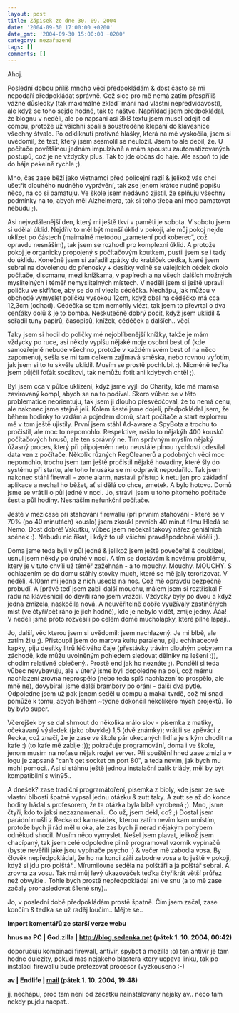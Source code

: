 ```yaml
---
layout: post
title: Zápisek ze dne 30. 09. 2004
date: '2004-09-30 17:00:00 +0200'
date_gmt: '2004-09-30 15:00:00 +0200'
category: nezařazené
tags: []
comments: []
---
```

<p>Ahoj.</p>
<p>Poslední dobou příliš mnoho věcí předpokládám &amp; dost často se mi nepodaří předpokládat správně.  Což sice pro mě nemá zatím přespříliš vážné důsledky (tak maximálně zklad¨mání nad vlastní nepředvídavostí),  ale když se toho sejde hodně, tak to naštve. Například jsem předpokládal, že blognu v neděli, ale po napsání  asi 3kB textu jsem musel odejít od compu, protože už všichni spali a soustředěné klepání do klávesnice  všechny štvalo. Po odkliknutí protivné hlášky, která na mě vyskočila, jsem si uvědomil, že text, který jsem  sesmolil se neuložil. Jsem to ale debil, že. U počítače povětšinou jednám impulzivně a mám spoustu zautomatizovaných  postupů, což je ne vždycky plus. Tak to jde občas do háje. Ale aspoň to jde do háje pekelně rychle ;).</p>
<p>Mno, čas zase běží jako vietnamci před policejní razií &amp; jelikož vás chci ušetřit dlouhého nudného vyprávění,  tak zse jenom krátce nudně popíšu něco, na co si pamatuju. Ve škole jsem nedávno zjistil, že splňuju všechny  podmínky na to, abych měl Alzheimera, tak si toho třeba ani moc pamatovat nebudu ;).</p>
<p>Asi nejvzdálenější den, který mi ještě tkví v paměti je sobota. V sobotu jsem si udělal úklid. Nejdřív to měl  být menší úklid v pokoji, ale můj pokoj nejde uklízet po částech (maimálně metodou &bdquo;zametení pod koberec&ldquo;,  což opravdu nesnáším), tak jsem se rozhodl pro komplexní úklid. A protože pokoj je organicky propojený s počítačovým  koutkem, pustil jsem se i tady do úklidu. Konečně jsem si zařadil zpátky do krabiček cédka, které jsem sebral  na dovolenou do přenosky + desítky volně se válejících cédek okolo počítače, discmanu, mezi knížkama, v papírech  a na všech dalších možných myslitelných i téměř nemyslitelných místech. V neděli jsem si ještě upravil poličku ve skříňce, aby se  do ní vlezla cédéčka. Nechápu, jak můžou v obchodě vymyslet poličku vysokou 12cm, když obal na cédéčko má cca 12,3cm  (odhad). Cédéčka se tam nemohly vlézt, tak jsem to převrtal o dva cenťáky dolů &amp; je to bomba. Neskutečně dobrý pocit,  když jsem uklidil &amp; seřadil tuny papírů, časopisů, knížek, cédéček a dalších.. věcí.</p>
<p>Taky jsem si hodil do poličky mé nejoblíbenější knížky, takže je mám vždycky po ruce, asi někdy vypíšu nějaké  moje osobní best of (kde samozřejmě nebude všechno, protože v každém svém best of na něco zapomenu), sešla se mi tam  celkem zajímavá směska, nebo  rovnou vyfotím, jak jsem si to tu skvěle uklidil. Musím se prostě pochlubit :). Nicméně teďka jsem půjčil foťák  socákovi, tak nemůžu fotit ani kdybych chtěl ;).</p>
<p>Byl jsem cca v půlce uklízení, když jsme vyjli do Charity, kde má mamka zavirovaný kompl, abych se na to podíval.  Skoro vůbec se v této problematice neorientuju, tak jsem ji dlouho přesvědčoval, že to nemá cenu, ale nakonec  jsme stejně jeli. Kolem šesté jsme dojeli, předpokládal jsem, že během hodinky to vzdám a pojedem domů,  start počítače a start exploreru mě v tom ještě ujistily. První jsem stáhl Ad-aware a SpyBota a trochu to  pročistil, ale moc to nepomohlo. Respektive, našlo to nějakýh 400 kousků počítačových hnusů, ale ten správný ne.  Tím správným myslím nějaký úžasný proces, který při připojeném netu neustále plnou rychlostí odesílal data ven  z počítače. Několik různých RegCleanerů a podobných věcí moc nepomohlo, trochu jsem tam ještě pročistil nějaké hovadiny,  které šly do systému při startu, ale toho hnusáka se mi odpravit nepodařilo. Tak jsem nakonec stáhl firewall - zone  alarm, nastavil přístup k netu jen pro základní aplikace a nechal ho běžet, ať si dělá co chce, zmetek.  A bylo hotovo. Domů jsme se vrátili o půl jedné v noci. Jo, strávil jsem u toho pitomého počítače šest a půl hodiny.  Nesnáším nefunkční počítače.</p>
<p>Ještě v mezičase při stahování firewallu (při prvním stahování - které se v 70% (po 40 minutách) kouslo)  jsem zkoukl prvních 40 minut filmu Hledá se Nemo. Dost dobré! Vskutku, vůbec jsem nečekal takový nářez geniálních  scének :). Nebudu nic říkat, i když to už všichni pravděpodobně viděli ;).</p>
<p>Doma jsme teda byli v půl jedné &amp; jelikož jsem ještě povečeřel &amp; douklízel, usnul jsem někdy po druhé  v noci. A tím se dostávám k novému problému, který je v tuto chvíli už téměř zažehnán - a to mouchy. Mouchy.  MOUCHY. S ochlazením se do domu stáhly stovky much, které se mě jaly terorizovat. V neděli, 4.10am mi jedna  z nich usedla na nos. Což mě opravdu bezpečně probudí. A [právě teď jsem zabil další mouchu, málem jsem si roztřískal  F řadu na klávesnici] do devíti ráno jsem vraždil. Vždycky byly po dvou a když jedna zmizela, naskočila nová.  A neuvěřitelně dobře využívaly zastíněných míst (ve čtyři/pět ráno je jich hodně), kde je nebylo vidět, zmije jedny.  Ááá! V neděli jsme proto rozvěsili po celém domě mucholapky, které pilně lapají..</p>
<p>Jo, další, věc kterou jsem si uvědomil: jsem nachlazený. Je mi blbě, ale zatím žiju ;). Přistoupil jsem do marova  kultu paralenu, piju echinaceové kapky, piju desítky litrů léčivého čaje (přestávky trávím dlouhým pobytem na záchodě,  kde můžu uvolněným pohledem sledovat dělníky na lešení :)), chodím relativně oblečený.. Prostě end jak ho neznáte ;).  Pondělí si teda vůbec nevybavuju, ale v úterý jsme byli dopoledne na poli, což mému nachlazení zrovna neprospělo  (nebo teda spíš nachlazení to prospělo, ale mně ne), dovybírali jsme další brambory po orání - další dva pytle.  Odpoledne jsem už pak jenom seděl u compu a makal tvrdě, což mi snad pomůže k tomu, abych během ~týdne dokončil  několikero mých projektů. To by bylo super.</p>
<p>Včerejšek by se dal shrnout do několika málo slov - písemka z matiky, očekávaný výsledek (jako obvykle) 1,5  (dvě známky); vrátili se zpěváci z Řecka, což značí, že je zase ve škole pár ukecaných lidí a je s kým chodit na kafe :)  (to kafe mě zabije :)); pokračuje programování, doma i ve škole, jenom musím na noťasu nějak rozjet server.  Při spuštění hned zase zmizí a v logu je zapsané "can't get socket on port 80", a teda nevím, jak bych mu mohl pomoci..  Asi si stáhnu ještě jednou instalační balík triády, měl by být kompatibilní s win95..</p>
<p>A dnešek? zase tradiční programátoření, písemka z bioly, kde jsem ze své vlastní blbosti špatně vypsal jednu  otázku &amp; zutt taky. A zutt se až do konce hodiny hádal s profesorem, že ta otázka byla blbě vyrobená ;).  Mno, jsme čtyři, kdo to jaksi nezaznamenali.. Co už, jsem dekl, co? ;) Dostal jsem parádní mušli z Řecka od kamarádek,  kterou zatím nevím kam umístím, protože bych ji rád měl u oka, ale zas bych ji nerad nějakým pohybem odněkud shodil.  Musím něco vymyslet. Nešel jsem plavat, jelikož jsem chacípaný, tak jsem celé odpoledne pilně programoval  vzorník vypínačů (byste nevěřili jaké jsou vypínače psycho :) &amp; večer mě zabodla vosa. By člověk nepředpokládal,  že ho na konci září zabodne vosa a to ještě v pokoji, když si jdu pro polštář.. Mírumilovne seděla na polštáři a já  polštář sebral. A zrovna za vosu. Tak má můj levý ukazováček teďka čtyřikrát větší průřez než obvykle..  Tohle bych prostě nepředpokládal ani ve snu (a to mě zase začaly pronásledovat šílené sny)..</p>
<p>Jo, v poslední době předpokládám prostě špatně. Čím jsem začal, zase končím &amp; teďka se už raděj loučím.. Mějte se..</p>
<div class="import-komentaru">
<p><strong>Import komentářů ze starší verze webu</strong></p>
<div class="comment">
<p style="font-weight:bold"><span class="compredmet">hnus na PC</span> | <span class="comname">God.zilla</span> |  <a href="http://blog.sedenka.net">http://blog.sedenka.net</a> (pátek&nbsp;1.&nbsp;10.&nbsp;2004,&nbsp;00:42)</p>
<p>doporučuju kombinaci firewall, antivir, spybot a mozilla :o) ten antivir je tam hodne dulezity, pokud mas nejakeho blastera ktery ucpava linku, tak po instalaci firewallu bude pretezovat procesor (vyzkouseno :-) </p>
</div>
<div class="comment">
<p style="font-weight:bold"><span class="compredmet">av</span> | <span class="comname">Endlife</span> |  <a href="mailto:jan.martinek@post.cz">mail</a> (pátek&nbsp;1.&nbsp;10.&nbsp;2004,&nbsp;19:48)</p>
<p>jj, nechapu, proc tam neni od zacatku nainstalovany nejaky av.. neco tam nekdy pujdu nacpat.. </p>
</div>
</div>
